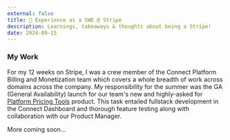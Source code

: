 ```yaml
---
external: false
title: 🦙 Experience as a SWE @ Stripe
description: Learnings, takeaways & thoughts about being a Stripe!
date: 2024-09-15
---
```


### My Work
For my 12 weeks on Stripe, I was a crew member of the Connect Platform Billing 
and Monetization team which covers a whole breadth of work across domains across 
the company. My responsibility for the summer was the GA (General Availability) 
launch for our team's new and highly-asked for [Platform Pricing Tools](https://docs.stripe.com/connect/platform-pricing-tools) product. This task entailed fullstack development in 
the Connect Dashboard and thorough feature testing along with collaboration with
our Product Manager. 

More coming soon... 

